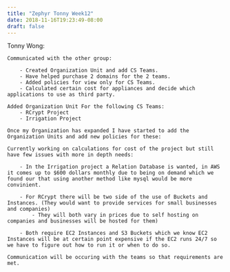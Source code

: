 ```yaml
---
title: "Zephyr Tonny Week12"
date: 2018-11-16T19:23:49-08:00
draft: false
---
```


Tonny Wong:

	Communicated with the other group:
		
		- Created Organization Unit and add CS Teams.
		- Have helped purchase 2 domains for the 2 teams.
		- Added policies for view only for CS Teams.
		- Calculated certain cost for appliances and decide which applications to use as third party.
	
	Added Organization Unit For the following CS Teams:
		- RCrypt Project
		- Irrigation Project

	Once my Organization has expanded I have started to add the Organization Units and add new policies for these:
		
	Currently working on calculations for cost of the project but still have few issues with more in depth needs:
	
		- In the Irrigation project a Relation Database is wanted, in AWS it comes up to $600 dollars monthly due to being on demand which we found our that using another method like mysql would be more convinient.
		
		- For RCrypt there will be two side of the use of Buckets and Instances. (They would want to provide services for small businesses and companies)
			- They will both vary in prices due to self hosting on companies and businesses will be hosted for them)
				
		- Both require EC2 Instances and S3 Buckets which we know EC2 Instances will be at certain point expensive if the EC2 runs 24/7 so we have to figure out how to run it or when to do so.
		
	Communication will be occuring with the teams so that requirements are met.

